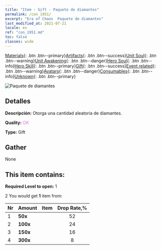 ```yaml
---
title: "Item - Gift - Paquete de diamantes"
permalink: /con_1951/
excerpt: "Era of Chaos  Paquete de diamantes"
last_modified_at: 2021-07-21
locale: es
ref: "con_1951.md"
toc: false
classes: wide
---
```

 [Materials](/ItemsES/){: .btn .btn--primary}[Artifacts](/ItemsES/Artifacts/){: .btn .btn--success}[Unit Soul](/ItemsES/UnitSoul/){: .btn .btn--warning}[Unit Awakening](/ItemsES/UnitAwakening/){: .btn .btn--danger}[Hero Soul](/ItemsES/HeroSoul/){: .btn .btn--info}[Hero Skill](/ItemsES/HeroSkill/){: .btn .btn--primary}[Gift](/ItemsES/Gift/){: .btn .btn--success}[Event related](/ItemsES/Events/){: .btn .btn--warning}[Avatars](/ItemsES/Avatars/){: .btn .btn--danger}[Consumables](/ItemsES/Consumables/){: .btn .btn--info}[Unknown](/ItemsES/Unknown/){: .btn .btn--primary}

 ![Paquete de diamantes](/images/t/i_907064.png)

## Detalles
 **Descripción:** Otorga una cantidad aleatoria de diamantes.

 **Quality:** <span style="color: #DA70D6">OK</span>

 **Type:** Gift

## Gather

  None

## This item contains:

 **Required Level to open:** 1

 2 You would get **1** item  from:

  | Nr | Amount |     Item    | Drop Rate,% |
  |:---|:-------|:------------|:---------:|
  | 1 |  **50x** | <i class="fas fa-gem"/> | 52 | 
  | 2 |  **100x** | <i class="fas fa-gem"/> | 24 | 
  | 3 |  **150x** | <i class="fas fa-gem"/> | 16 | 
  | 4 |  **300x** | <i class="fas fa-gem"/> | 8 | 
